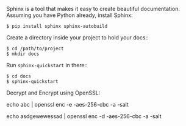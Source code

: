 Sphinx is a tool that makes it easy to create beautiful documentation.
Assuming you have Python already, install Sphinx:

```
$ pip install sphinx sphinx-autobuild
```

Create a directory inside your project to hold your docs::

```
$ cd /path/to/project
$ mkdir docs
```

Run `sphinx-quickstart` in there::

```
$ cd docs
$ sphinx-quickstart
```


Decrypt and Encrypt using OpenSSL:

echo abc | openssl enc -e -aes-256-cbc -a -salt

echo asdgewewessad | openssl enc -d -aes-256-cbc -a -salt
